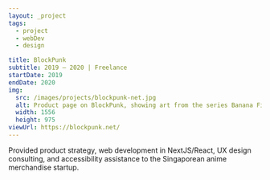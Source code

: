 ```yaml
---
layout: _project
tags:
  - project
  - webDev
  - design

title: BlockPunk
subtitle: 2019 – 2020 | Freelance
startDate: 2019
endDate: 2020
img:
  src: /images/projects/blockpunk-net.jpg
  alt: Product page on BlockPunk, showing art from the series Banana Fish with price and a description.
  width: 1556
  height: 975
viewUrl: https://blockpunk.net/
---
```

Provided product strategy, web development in NextJS/React, UX design
consulting, and accessibility assistance to the Singaporean anime merchandise
startup.